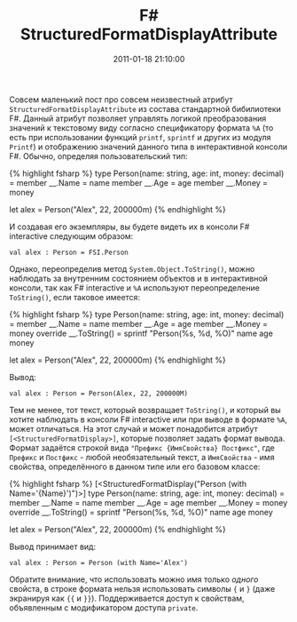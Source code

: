 ﻿---
layout: post
title: "F# StructuredFormatDisplayAttribute"
date: 2011-01-18 21:10:00
categories: 2813440808
tags: fsharp printf sprintf StructuredFormatDisplayAttribute
---
Совсем маленький пост про совсем неизвестный атрибут `StructuredFormatDisplayAttribute` из состава стандартной бибилиотеки F#. Данный атрибут позволяет управлять логикой преобразования значений к текстовому виду согласно спецификатору формата `%A` (то есть при использовании функций `printf`, `sprintf` и других из модуля `Printf`) и отображению значений данного типа в интерактивной консоли F#. Обычно, определяя пользовательский тип:

{% highlight fsharp %}
type Person(name: string, age: int, money: decimal) =
     member __.Name  = name
     member __.Age   = age
     member __.Money = money

let alex = Person("Alex", 22, 200000m)
{% endhighlight %}

И создавая его экземпляры, вы будете видеть их в консоли F# interactive следующим образом:

```
val alex : Person = FSI.Person
```
Однако, переопределив метод `System.Object.ToString()`, можно наблюдать за внутренним состоянием объектов и в интерактивной консоли, так как F# interactive и `%A` используют переопределение `ToString()`, если таковое имеется:

{% highlight fsharp %}
type Person(name: string, age: int, money: decimal) =
     member __.Name  = name
     member __.Age   = age
     member __.Money = money
     override __.ToString() =
         sprintf "Person(%s, %d, %O)" name age money

let alex = Person("Alex", 22, 200000m)
{% endhighlight %}

Вывод:

```
val alex : Person = Person(Alex, 22, 200000M)
```
Тем не менее, тот текст, который возвращает `ToString()`, и который вы хотите наблюдать в консоли F# interactive или при выводе в формате `%A`, может отличаться. На этот случай и может понадобится атрибут `[<StructuredFormatDisplay>]`, которые позволяет задать формат вывода. Формат задаётся строкой вида `"Префикс {ИмяСвойства} Постфикс"`, где `Префикс` и `Постфикс` - любой необязательный текст, а `ИмяСвойства` - имя свойства, определённого в данном типе или его базовом классе:

{% highlight fsharp %}
[<StructuredFormatDisplay("Person (with Name='{Name}')")>]
type Person(name: string, age: int, money: decimal) =
     member __.Name  = name
     member __.Age   = age
     member __.Money = money
     override __.ToString() =
         sprintf "Person(%s, %d, %O)" name age money

let alex = Person("Alex", 22, 200000m)
{% endhighlight %}

Вывод принимает вид:

```
val alex : Person = Person (with Name='Alex')
```
Обратите внимание, что использовать можно имя только *одного* свойста, в строке формата нельзя использовать символы `{` и `}` (даже экранируя как `{{` и `}}`). Поддерживается доступ к свойствам, объявленным с модификатором доступа `private`.